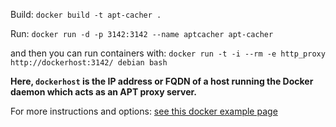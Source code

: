 
Build: ```docker build -t apt-cacher .```

Run: ```docker run -d -p 3142:3142 --name aptcacher apt-cacher```

and then you can run containers with:
```docker run -t -i --rm -e http_proxy http://dockerhost:3142/ debian bash```

**Here, `dockerhost` is the IP address or FQDN of a host running the Docker daemon which acts as an APT proxy server.**

For more instructions and options: [see this docker example page]

[see this docker example page]: https://docs.docker.com/engine/examples/apt-cacher-ng/
